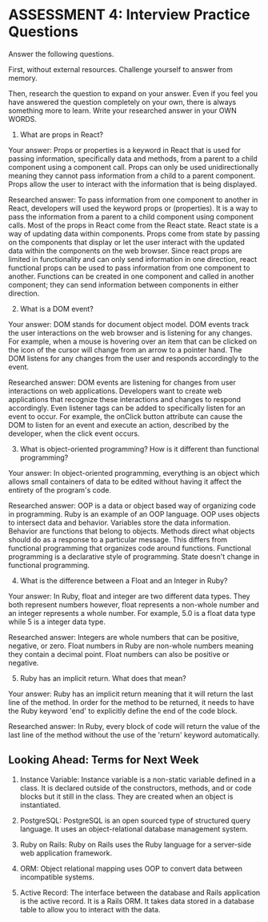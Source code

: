 # ASSESSMENT 4: Interview Practice Questions
Answer the following questions.

First, without external resources. Challenge yourself to answer from memory.

Then, research the question to expand on your answer. Even if you feel you have answered the question completely on your own, there is always something more to learn. Write your researched answer in your OWN WORDS.  

1. What are props in React?

  Your answer: Props or properties is a keyword in React that is used for passing information, specifically data and methods, from a parent to a child component using a component call. Props can only be used unidirectionally meaning they cannot pass information from a child to a parent component. Props allow the user to interact with the information that is being displayed.  

  Researched answer: To pass information from one component to another in React, developers will used the keyword props or (properties). It is a way to pass the information from a parent to a child component using component calls. Most of the props in React come from the React state. React state is a way of updating data within components. Props come from state by passing on the components that display or let the user interact with the updated data within the components on the web browser.  Since react props are limited in functionality and can only send information in one direction, react functional props can be used to pass information from one component to another. Functions can be created in one component and called in another component; they can send information between components in either direction.



2. What is a DOM event?

  Your answer: DOM stands for document object model. DOM events track the user interactions on the web browser and is listening for any changes. For example, when a mouse is hovering over an item that can be clicked on the icon of the cursor will change from an arrow to a pointer hand. The DOM listens for any changes from the user and responds accordingly to the event.

  Researched answer: DOM events are listening for changes from user interactions on web applications. Developers want to create web applications that recognize these interactions and changes to respond accordingly. Even listener tags can be added to specifically listen for an event to occur. For example, the onClick button attribute can cause the DOM to listen for an event and execute an action, described by the developer, when the click event occurs.



3. What is object-oriented programming? How is it different than functional programming?

  Your answer: In object-oriented programming, everything is an object which allows small containers of data to be edited without having it affect the entirety of the program's code.

  Researched answer: OOP is a data or object based way of organizing code in programming. Ruby is an example of an OOP language. OOP uses objects to intersect data and behavior. Variables store the data information. Behavior are functions that belong to objects. Methods direct what objects should do as a response to a particular message. This differs from functional programming that organizes code around functions. Functional programming is a declarative style of programming. State doesn't change in functional programming.



4. What is the difference between a Float and an Integer in Ruby?

  Your answer: In Ruby, float and integer are two different data types. They both represent numbers however, float represents a non-whole number and an integer represents a whole number. For example, 5.0 is a float data type while 5 is a integer data type.

  Researched answer: Integers are whole numbers that can be positive, negative, or zero. Float numbers in Ruby are non-whole numbers meaning they contain a decimal point. Float numbers can also be positive or negative.



5. Ruby has an implicit return. What does that mean?

  Your answer: Ruby has an implicit return meaning that it will return the last line of the method. In order for the method to be returned, it needs to have the Ruby keyword 'end' to explicitly define the end of the code block.

  Researched answer: In Ruby, every block of code will return the value of the last line of the method without the use of the 'return' keyword automatically.




## Looking Ahead: Terms for Next Week

1. Instance Variable: Instance variable is a non-static variable defined in a class. It is declared outside of the constructors, methods, and or code blocks but it still in the class. They are created when an object is instantiated.

2. PostgreSQL: PostgreSQL is an open sourced type of structured query language. It uses an object-relational database management system.

3. Ruby on Rails: Ruby on Rails uses the Ruby language for a server-side web application framework.

4. ORM: Object relational mapping uses OOP to convert data between incompatible systems.

5. Active Record: The interface between the database and Rails application is the active record. It is a Rails ORM. It takes data stored in a database table to allow you to interact with the data.

